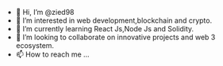 - 👋 Hi, I’m @zied98
- 👀 I’m interested in web development,blockchain and crypto.
- 🌱 I’m currently learning React Js,Node Js and Solidity.
- 💞️ I’m looking to collaborate on innovative projects and web 3 ecosystem.
- 📫 How to reach me ...

<!---
zied98/zied98 is a ✨ special ✨ repository because its `README.md` (this file) appears on your GitHub profile.
You can click the Preview link to take a look at your changes.
--->
